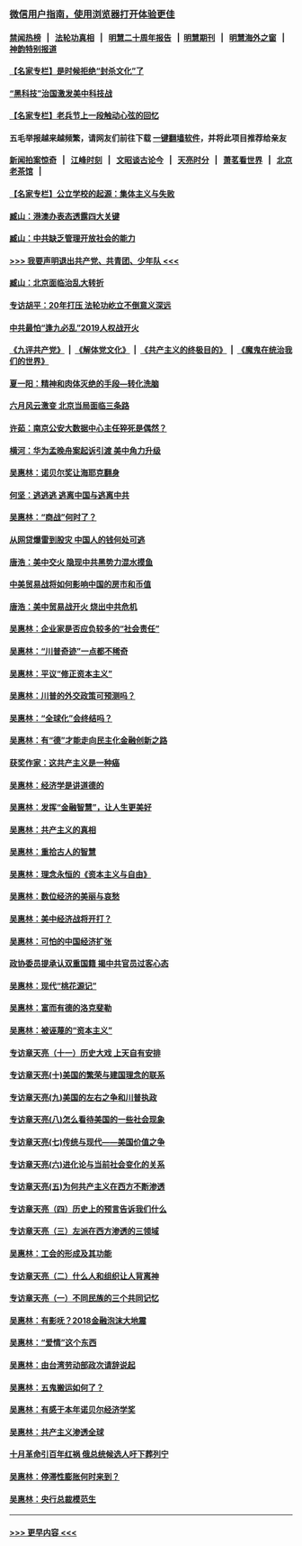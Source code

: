 ### [微信用户指南，使用浏览器打开体验更佳](https://github.com/gfw-breaker/banned-news1/blob/master/indexes/wechat-guide.md?t=0)
#### [禁闻热榜](热点新闻.md?t=0)  &nbsp;&nbsp;|&nbsp;&nbsp; [法轮功真相](https://github.com/gfw-breaker/truth/blob/master/README.md?t=0) &nbsp;&nbsp;|&nbsp;&nbsp; [明慧二十周年报告](https://github.com/gfw-breaker/mh-reports/blob/master/README.md?t=0) &nbsp;&nbsp;|&nbsp;&nbsp;[明慧期刊](https://github.com/gfw-breaker/mh-qikan) &nbsp;&nbsp;|&nbsp;&nbsp; [明慧海外之窗](https://github.com/gfw-breaker/mh-news/blob/master/README.md?t=0) &nbsp;&nbsp;|&nbsp;&nbsp; [神韵特别报道](https://github.com/gfw-breaker/mh-news/blob/master/shenyun.md?t=0)
#### [【名家专栏】是时候拒绝“封杀文化”了](../pages/nsc423/n11814093.md?t=02091755) 
#### [“黑科技”治国激发美中科技战](../pages/nsc423/n11638056.md?t=02091755) 
#### [【名家专栏】老兵节上一段触动心弦的回忆](../pages/nsc423/n11646016.md?t=02091755) 
#### 五毛举报越来越频繁，请网友们前往下载 [一键翻墙软件](https://github.com/gfw-breaker/ssr-accounts)，并将此项目推荐给亲友
#### [新闻拍案惊奇](https://github.com/gfw-breaker/banned-news1/blob/master/pages/link4.md) &nbsp;&nbsp;|&nbsp;&nbsp; [江峰时刻](https://github.com/gfw-breaker/banned-news1/blob/master/pages/link4.md) &nbsp;&nbsp;|&nbsp;&nbsp; [文昭谈古论今](https://github.com/gfw-breaker/banned-news1/blob/master/pages/link4.md) &nbsp;&nbsp;|&nbsp;&nbsp; [天亮时分](https://github.com/gfw-breaker/banned-news1/blob/master/pages/link4.md) &nbsp;&nbsp;|&nbsp;&nbsp; [萧茗看世界](https://github.com/gfw-breaker/banned-news1/blob/master/pages/link4.md) &nbsp;&nbsp;|&nbsp;&nbsp; [北京老茶馆](https://github.com/gfw-breaker/banned-news1/blob/master/pages/link4.md) &nbsp;&nbsp;|&nbsp;&nbsp; 
#### [【名家专栏】公立学校的起源：集体主义与失败](../pages/nsc423/n11601833.md?t=02091755) 
#### [臧山：港澳办表态透露四大关键](../pages/nsc423/n11421628.md?t=02091755) 
#### [臧山：中共缺乏管理开放社会的能力](../pages/nsc423/n11407457.md?t=02091755) 
#### [>>> 我要声明退出共产党、共青团、少年队 <<<](https://github.com/begood0513/goodnews/blob/master/quit/letter.md) 
#### [臧山：北京面临治乱大转折](../pages/nsc423/n11406895.md?t=02091755) 
#### [专访胡平：20年打压 法轮功屹立不倒意义深远](../pages/nsc423/n11398800.md?t=02091755) 
#### [中共最怕“逢九必乱”2019人权战开火](../pages/nsc423/n11385248.md?t=02091755) 
#### [《九评共产党》](https://github.com/begood0513/9ping.md/blob/master/README.md) &nbsp;|&nbsp; [《解体党文化》](../../../../jtdwh.md/blob/master/README.md)  &nbsp;|&nbsp; [《共产主义的终极目的》](../../../../gczydzjmd.md/blob/master/README.md) &nbsp;|&nbsp; [《魔鬼在统治我们的世界》](../../../../mgztzwmdsj.md/blob/master/README.md) 
#### [夏一阳：精神和肉体灭绝的手段—转化洗脑](../pages/nsc423/n11368250.md?t=02091755) 
#### [六月风云激变 北京当局面临三条路](../pages/nsc423/n11313668.md?t=02091755) 
#### [许茹：南京公安大数据中心主任猝死是偶然？](../pages/nsc423/n11064744.md?t=02091755) 
#### [横河：华为孟晚舟案起诉引渡 美中角力升级](../pages/nsc423/n11027230.md?t=02091755) 
#### [吴惠林：诺贝尔奖让海耶克翻身](../pages/nsc423/n10890049.md?t=02091755) 
#### [何坚：逃逃逃 逃离中国与逃离中共](../pages/nsc423/n10592891.md?t=02091755) 
#### [吴惠林：“商战”何时了？](../pages/nsc423/n10573558.md?t=02091755) 
#### [从网贷爆雷到股灾 中国人的钱何处可逃](../pages/nsc423/n10572800.md?t=02091755) 
#### [唐浩：美中交火 隐现中共黑势力混水摸鱼](../pages/nsc423/n10544040.md?t=02091755) 
#### [中美贸易战将如何影响中国的房市和币值](../pages/nsc423/n10543697.md?t=02091755) 
#### [唐浩：美中贸易战开火 烧出中共危机](../pages/nsc423/n10540126.md?t=02091755) 
#### [吴惠林：企业家是否应负较多的“社会责任”](../pages/nsc423/n10535022.md?t=02091755) 
#### [吴惠林：“川普奇迹”一点都不稀奇](../pages/nsc423/n10512808.md?t=02091755) 
#### [吴惠林：平议“修正资本主义”](../pages/nsc423/n10495724.md?t=02091755) 
#### [吴惠林：川普的外交政策可预测吗？](../pages/nsc423/n10462387.md?t=02091755) 
#### [吴惠林：“全球化”会终结吗？](../pages/nsc423/n10452838.md?t=02091755) 
#### [吴惠林：有“德”才能走向民主化金融创新之路](../pages/nsc423/n10432292.md?t=02091755) 
#### [获奖作家：这共产主义是一种癌](../pages/nsc423/n10431541.md?t=02091755) 
#### [吴惠林：经济学是讲道德的](../pages/nsc423/n10398014.md?t=02091755) 
#### [吴惠林：发挥“金融智慧”，让人生更美好](../pages/nsc423/n10375019.md?t=02091755) 
#### [吴惠林：共产主义的真相](../pages/nsc423/n10351394.md?t=02091755) 
#### [吴惠林：重拾古人的智慧](../pages/nsc423/n10337691.md?t=02091755) 
#### [吴惠林：理念永恒的《资本主义与自由》](../pages/nsc423/n10316274.md?t=02091755) 
#### [吴惠林：数位经济的美丽与哀愁](../pages/nsc423/n10292946.md?t=02091755) 
#### [吴惠林：美中经济战将开打？](../pages/nsc423/n10258825.md?t=02091755) 
#### [吴惠林：可怕的中国经济扩张](../pages/nsc423/n10219147.md?t=02091755) 
#### [政协委员提承认双重国籍 揭中共官员过客心态](../pages/nsc423/n10208809.md?t=02091755) 
#### [吴惠林：现代“桃花源记”](../pages/nsc423/n10185234.md?t=02091755) 
#### [吴惠林：富而有德的洛克斐勒](../pages/nsc423/n10142264.md?t=02091755) 
#### [吴惠林：被诬蔑的“资本主义”](../pages/nsc423/n10124816.md?t=02091755) 
#### [专访章天亮（十一）历史大戏 上天自有安排](../pages/nsc423/n10094905.md?t=02091755) 
#### [专访章天亮(十)美国的繁荣与建国理念的联系](../pages/nsc423/n10094899.md?t=02091755) 
#### [专访章天亮(九)美国的左右之争和川普执政](../pages/nsc423/n10094889.md?t=02091755) 
#### [专访章天亮(八)怎么看待美国的一些社会现象](../pages/nsc423/n10094857.md?t=02091755) 
#### [专访章天亮(七)传统与现代——美国价值之争](../pages/nsc423/n10093140.md?t=02091755) 
#### [专访章天亮(六)进化论与当前社会变化的关系](../pages/nsc423/n10092036.md?t=02091755) 
#### [专访章天亮(五)为何共产主义在西方不断渗透](../pages/nsc423/n10083620.md?t=02091755) 
#### [专访章天亮（四）历史上的预言告诉我们什么](../pages/nsc423/n10083606.md?t=02091755) 
#### [专访章天亮（三）左派在西方渗透的三领域](../pages/nsc423/n10081115.md?t=02091755) 
#### [吴惠林：工会的形成及其功能](../pages/nsc423/n10080633.md?t=02091755) 
#### [专访章天亮（二）什么人和组织让人背离神](../pages/nsc423/n10076637.md?t=02091755) 
#### [专访章天亮（一）不同民族的三个共同记忆](../pages/nsc423/n10074188.md?t=02091755) 
#### [吴惠林：有影呒？2018金融泡沫大地震](../pages/nsc423/n10040534.md?t=02091755) 
#### [吴惠林：“爱情”这个东西](../pages/nsc423/n10019423.md?t=02091755) 
#### [吴惠林：由台湾劳动部政次请辞说起](../pages/nsc423/n9979679.md?t=02091755) 
#### [吴惠林：五鬼搬运如何了？](../pages/nsc423/n9925338.md?t=02091755) 
#### [吴惠林：有感于本年诺贝尔经济学奖](../pages/nsc423/n9871883.md?t=02091755) 
#### [吴惠林：共产主义渗透全球](../pages/nsc423/n9812748.md?t=02091755) 
#### [十月革命引百年红祸 俄总统候选人吁下葬列宁](../pages/nsc423/n9810182.md?t=02091755) 
#### [吴惠林：停滞性膨胀何时来到？](../pages/nsc423/n9764136.md?t=02091755) 
#### [吴惠林：央行总裁模范生](../pages/nsc423/n9728134.md?t=02091755) 

----
#### [ >>> 更早内容 <<< ](../indexes/nsc423-earlier.md)
